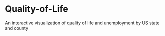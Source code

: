 # Quality-of-Life
An interactive visualization of quality of life and unemployment by US state and county
